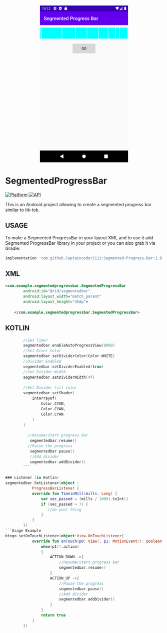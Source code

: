 <p align="center"><img src="/preview/header.png" height=500></p>

SegmentedProgressBar
=================

[![Platform](https://img.shields.io/badge/platform-android-green.svg)](http://developer.android.com/index.html)
[![API](https://img.shields.io/badge/API-14%2B-brightgreen.svg?style=flat)](https://android-arsenal.com/api?level=14)
<br>

This is an Android project allowing to create a segmented progress bar similar to tik-tok.


USAGE
-----

To make a Segmented ProgressBar in your layout XML and to use it add Segmented ProgressBar library in your project or you can also grab it via Gradle:

```groovy
implementation 'com.github.Captaincoder1111:Segmented-Progress-Bar:1.0'
```

XML
-----

```xml
<com.example.segmentedprogressbar.SegmentedProgressBar
        android:id="@+id/segmentedbar"
        android:layout_width="match_parent"
        android:layout_height="45dp">

    </com.example.segmentedprogressbar.SegmentedProgressBar>
```

KOTLIN
-----

```kotlin
        //Set Timer
        segmentedbar.enableAutoProgressView(8000)
        //Set Diver Color
        segmentedbar.setDividerColor(Color.WHITE)
        //Divider Enabled
        segmentedbar.setDividerEnabled(true)
        //Set Divider Width
        segmentedbar.setDividerWidth(4f)
        
        //Set Divider fill color
        segmentedbar.setShader(
            intArrayOf(
                Color.CYAN,
                Color.CYAN,
                Color.CYAN
            )
        )
        
          //Resume/Start progress bar 
           segmentedbar.resume()
          //Pause the progress 
           segmentedbar.pause()
           //Add divider 
           segmentedbar.addDivider()              
        ```

### Listener (in Kotlin)
segmentedbar.SetListener(object :
            ProgressBarListener {
            override fun TimeinMill(mills: Long) {
                var sec_passed = (mills / 1000).toInt()
                if (sec_passed > 7) {
                   //do your thing
                }
            }
        })
```Usage Example
btngo.setOnTouchListener(object:View.OnTouchListener{
            override fun onTouch(p0: View?, p1: MotionEvent?): Boolean {
                when(p1!!.action)
                {
                    ACTION_DOWN ->{
                        //Resume/Start progress bar 
                        segmentedbar.resume()
                    }
                    ACTION_UP ->{
                        //Pause the progress 
                        segmentedbar.pause()
                        //Add divider 
                        segmentedbar.addDivider()
                    }
                }
                return true
            }
        })
```

